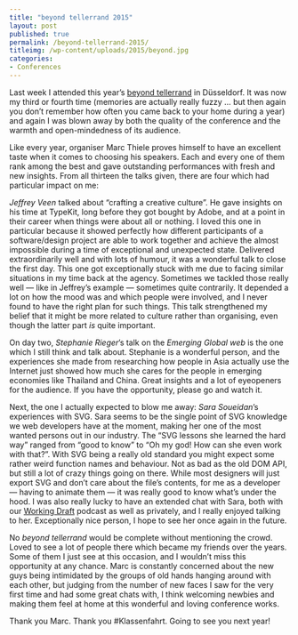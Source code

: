 ```yaml
---
title: "beyond tellerrand 2015"
layout: post
published: true
permalink: /beyond-tellerrand-2015/
titleimg: /wp-content/uploads/2015/beyond.jpg
categories:
- Conferences
---
```


Last week I attended this year’s [beyond tellerrand](http://beyondtellerrand.com/) in Düsseldorf. It was now my third or fourth time (memories are actually really fuzzy … but then again you don’t remember how often you came back to your home during a year) and again I was blown away by both the quality of the conference and the warmth and open-mindedness of its audience.

Like every year, organiser Marc Thiele proves himself to have an  excellent taste when it comes to choosing his speakers. Each and every one of them rank among the best and gave outstanding performances with fresh and new insights. From all thirteen the talks given, there are four which had particular impact on me:

*Jeffrey Veen* talked about “crafting a creative culture”. He gave insights on his time at TypeKit, long before they got bought by Adobe, and at a point in their career when things were about all or nothing. I loved this one in particular because it showed perfectly how different participants of a software/design project are able to work together and achieve the almost impossible during a time of exceptional and unexpected state. Delivered extraordinarily well and with lots of humour, it was a wonderful talk to close the first day. This one got exceptionally stuck with me due to facing similar situations in my time back at the agency. Sometimes we tackled those really well — like in Jeffrey’s example — sometimes quite contrarily. It depended a lot on how the mood was and which people were involved, and I never found to have the right plan for such things. This talk strengthened my belief that it might be more related to culture rather than organising, even though the latter part *is* quite important.

On day two, *Stephanie Rieger*’s talk on the *Emerging Global web* is the one which I still think and talk about. Stephanie is a wonderful person, and the experiences she made from researching how people in Asia actually use the Internet just showed how much she cares for the people in emerging economies like Thailand and China. Great insights and a lot of eyeopeners for the audience. If you have the opportunity, please go and watch it.

Next, the one I actually expected to blow me away: *Sara Soueidan*’s experiences with SVG. Sara seems to be the single point of SVG knowledge we web developers have at the moment, making her one of the most wanted persons out in our industry. The “SVG lessons she learned the hard way” ranged from “good to know” to “Oh my god! How can she even work with that?”. With SVG being a really old standard you might expect some rather weird function names and behaviour. Not as bad as the old DOM API, but still a lot of crazy things going on there. While most designers will just export SVG and don’t care about the file’s contents, for me as a developer — having to animate them — it was really good to know what’s under the hood. I was also really lucky to have an extended chat with Sara, both with our [Working Draft](http://workingdraft.de) podcast as well as privately, and I really enjoyed talking to her. Exceptionally nice person, I hope to see her once again in the future.

No *beyond tellerrand* would be complete without mentioning the crowd. Loved to see a lot of people there which became my friends over the years. Some of them I just see at this occasion, and I wouldn’t miss this opportunity at any chance. Marc is constantly concerned about the new guys being intimidated by the groups of old hands hanging around with each other, but judging from the number of new faces I saw for the very first time and had some great chats with, I think welcoming newbies and making them feel at home at this wonderful and loving conference works.

Thank you Marc. Thank you #Klassenfahrt. Going to see you next year!
